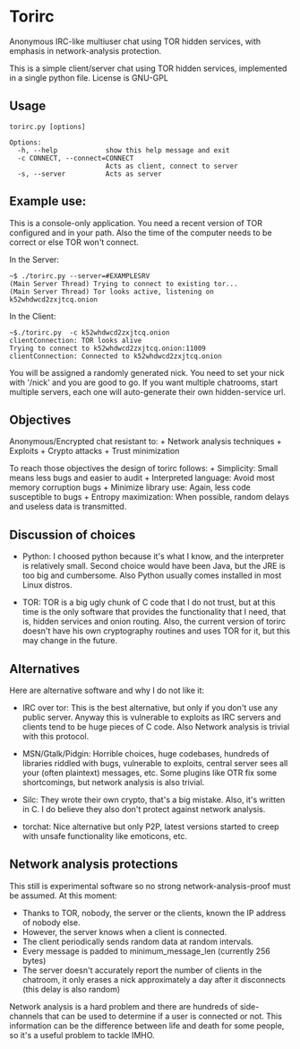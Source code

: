 Torirc
======

Anonymous IRC-like multiuser chat using TOR hidden services, with emphasis in network-analysis protection.

This is a simple client/server chat using TOR hidden services, implemented in a single python file. License is GNU-GPL

Usage
-----
	torirc.py [options]

	Options:
	  -h, --help            show this help message and exit
	  -c CONNECT, --connect=CONNECT
	                        Acts as client, connect to server
	  -s, --server          Acts as server

Example use:
------------

This is a console-only application.
You need a recent version of TOR configured and in your path. Also the time of the computer needs to be correct or else TOR won't connect.

In the Server:

	~$ ./torirc.py --server=#EXAMPLESRV
	(Main Server Thread) Trying to connect to existing tor...
	(Main Server Thread) Tor looks active, listening on k52whdwcd2zxjtcq.onion


In the Client:

	~$./torirc.py  -c k52whdwcd2zxjtcq.onion
	clientConnection: TOR looks alive
	Trying to connect to k52whdwcd2zxjtcq.onion:11009
	clientConnection: Connected to k52whdwcd2zxjtcq.onion


You will be assigned a randomly generated nick. You need to set your nick with '/nick' and you are good to go. If you want multiple chatrooms, start multiple servers, each one will auto-generate their own hidden-service url.

Objectives
----------

Anonymous/Encrypted chat resistant to:
		+  Network analysis techniques
		+  Exploits
		+  Crypto attacks
		+ Trust minimization

To reach those objectives the design of torirc follows:
	+  Simplicity: Small means less bugs and easier to audit
	+  Interpreted language: Avoid most memory corruption bugs
	+  Minimize library use: Again, less code susceptible to bugs
	+  Entropy maximization: When possible, random delays and useless data is transmitted.


Discussion of choices
---------------------

 *  Python: I choosed python because it's what I know, and the interpreter is relatively small. Second choice would have been Java, but the JRE is too big and cumbersome. Also Python usually comes installed in most Linux distros.

 *  TOR: TOR is a big ugly chunk of C code that I do not trust, but at this time is the only software that provides the functionality that I need, that is, hidden services and onion routing. Also, the current version of torirc doesn't have his own cryptography routines and uses TOR for it, but this may change in the future.

Alternatives
------------

Here are alternative software and why I do not like it:

 *  IRC over tor:
	This is the best alternative, but only if you don't use any public server. Anyway this is vulnerable to exploits as IRC servers and clients tend to be huge pieces of C code. Also Network analysis is trivial with this protocol.

 *  MSN/Gtalk/Pidgin: Horrible choices, huge codebases, hundreds of libraries riddled with bugs, vulnerable to exploits, central server sees all your (often plaintext) messages, etc. Some plugins like OTR fix some shortcomings, but network analysis is also trivial.

 *  Silc: They wrote their own crypto, that's a big mistake. Also, it's written in C. I do believe they also don't protect against network analysis.

 *  torchat: Nice alternative but only P2P, latest versions started to creep with unsafe functionality like emoticons, etc.

Network analysis protections
----------------------------

This still is experimental software so no strong network-analysis-proof must be assumed. At this moment:

 * Thanks to TOR, nobody, the server or the clients, known the IP address of nobody else.
 * However, the server knows when a client is connected.
 * The client periodically sends random data at random intervals.
 * Every message is padded to minimum_message_len (currently 256 bytes)
 * The server doesn't accurately report the number of clients in the chatroom, it only erases a nick approximately a day after it disconnects (this delay is also random)

Network analysis is a hard problem and there are hundreds of side-channels that can be used to determine if a user is connected or not. This information can be the difference between life and death for some people, so it's a useful problem to tackle IMHO.
